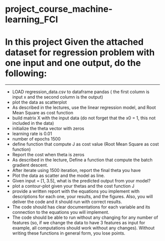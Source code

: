 # project_course_machine-learning_FCI
# In this project Given the attached dataset for regression problem with one input and one output, do the following:
-----------------------
* LOAD regression_data.csv to dataframe pandas ( the first column is input x and the second column is the output)
* plot the data as scatterplot
* As described in the lectures, use the linear regression model, and Root Mean Square as cost function
* build matrix X with the input data (do not forget that the x0 = 1, this not included in the data)
* initialize the theta vector with zeros
* learning rate is 0.01
* number of epochs 1500
* define function that compute J as cost value (Root Mean Square as cost function)
* Report the cost when theta is zeros
* As described in the lecture, Define a function that compute the batch gradient descent.
* After iterate using 1500 iteration, report the final theta you have
* Plot the data as scatter and the model as line.
* Given input = [1, 3.5], what is the predicted output from your model?
* plot a contour-plot given your thetas and the cost function J
* provide a written report with the equations you implement with descriptions for each one, your results, and the figures. Also, you will deliver the code and it should run with correct results.
* The code should has clear documentations for each variable and its connection to the equations you will implement.
* The code should be able to run without any changing for any number of features (so, if we change the data to have 3 features as input for example, all computations should work without any changes). Without writing these functions in general form, you lose points.
